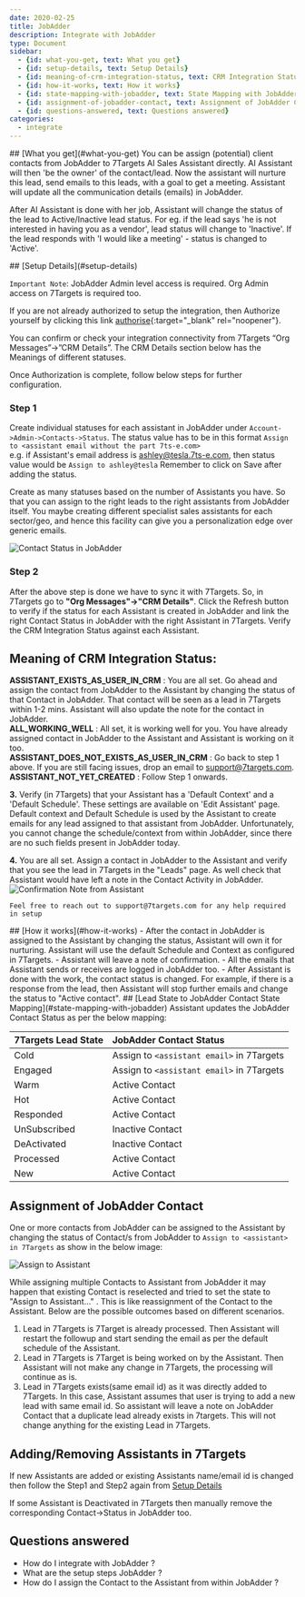 ```yaml
---
date: 2020-02-25
title: JobAdder 
description: Integrate with JobAdder 
type: Document
sidebar:
  - {id: what-you-get, text: What you get}
  - {id: setup-details, text: Setup Details}
  - {id: meaning-of-crm-integration-status, text: CRM Integration Status}
  - {id: how-it-works, text: How it works}
  - {id: state-mapping-with-jobadder, text: State Mapping with JobAdder}
  - {id: assignment-of-jobadder-contact, text: Assignment of JobAdder Contact}
  - {id: questions-answered, text: Questions answered}
categories:
  - integrate
---
```


<a name="what-you-get"/>
## [What you get](#what-you-get)
You can be assign (potential) client contacts from JobAdder to 7Targets AI Sales Assistant directly. AI Assistant will then 'be the owner' of the contact/lead. Now the assistant will nurture this lead, send emails to this leads, with a goal to get a meeting. Assistant will update all the communication details (emails) in JobAdder.

After AI Assistant is done with her job, Assistant will change the status of the lead to Active/Inactive lead status. For eg. if the lead says 'he is not interested in having you as a vendor', lead status will change to 'Inactive'. If the lead responds with 'I would like a meeting' - status is changed to 'Active'. 

<a name="setup-details"/>
## [Setup Details](#setup-details)

`Important Note`: JobAdder Admin level access is required. Org Admin access on 7Targets is required too. 

If you are not already authorized to setup the integration, then Authorize yourself by clicking this link [authorise](https://solution.7targets.com/jobadder-authorize){:target="_blank" rel="noopener"}.  

You can confirm or check your integration connectivity from 7Targets “Org Messages”->”CRM Details”. The CRM Details section below has the Meanings of different statuses.  

Once Authorization is complete, follow below steps for further configuration.

### Step 1
Create individual statuses for each assistant in JobAdder under `Account->Admin->Contacts->Status`. The status value has to be in this format `Assign to <assistant email without the part 7ts-e.com>`   
e.g. if Assistant's email address is ashley@tesla.7ts-e.com, then status value would be `Assign to ashley@tesla`
Remember to click on Save after adding the status.  

Create as many statuses based on the number of Assistants you have. So that you can assign to the right leads to the right assistants from JobAdder itself. You maybe creating different specialist sales assistants for each sector/geo, and hence this facility can give you a personalization edge over generic emails. 

![Contact Status in JobAdder](../../images/jobadder-status.jpg)

### Step 2
After the above step is done we have to sync it with 7Targets. So, in 7Targets go to **"Org Messages"->"CRM Details"**. Click the Refresh button to verify if the status for each Assistant is created in JobAdder and link the right Contact Status in JobAdder with the right Assistant in 7Targets. Verify the CRM Integration Status against each Assistant. 

## Meaning of CRM Integration Status:  
**ASSISTANT_EXISTS_AS_USER_IN_CRM** : You are all set. Go ahead and assign the contact from JobAdder to the Assistant by changing the status of that Contact in JobAdder. That contact will be seen as a lead in 7Targets within 1-2 mins. Assistant will also update the note for the contact in JobAdder.  
**ALL_WORKING_WELL** : All set, it is working well for you. You have already assigned contact in JobAdder to the Assistant and Assistant is working on it too.  
**ASSISTANT_DOES_NOT_EXISTS_AS_USER_IN_CRM** : Go back to step 1 above. If you are still facing issues, drop an email to support@7targets.com.  
**ASSISTANT_NOT_YET_CREATED** : Follow Step 1 onwards.   

**3.** Verify (in 7Targets) that your Assistant has a 'Default Context' and a 'Default Schedule'. These settings are available on 'Edit Assistant' page. Default context and Default Schedule is used by the Assistant to create emails for any lead assigned to that assistant from JobAdder. Unfortunately, you cannot change the schedule/context from within JobAdder, since there are no such fields present in JobAdder today.

**4.** You are all set. Assign a contact in JobAdder to the Assistant and verify that you see the lead in 7Targets in the "Leads" page. As well check that Assistant would have left a note in the Contact Activity in JobAdder.
![Confirmation Note from Assistant](../../images/jobadder-7targets-confirmation-note.jpg)

`Feel free to reach out to support@7targets.com for any help required in setup`

<a name="how-it-works"/>
## [How it works](#how-it-works)
- After the contact in JobAdder is assigned to the Assistant by changing the status, Assistant will own it for nurturing. Assistant will use the default Schedule and Context as configured in 7Targets.
- Assistant will leave a note of confirmation.
- All the emails that Assistant sends or receives are logged in JobAdder too. 
- After Assistant is done with the work, the contact status is changed. For example, if there is a response from the lead, then Assistant will stop further emails and change the status to "Active contact". 


<a name="state-mapping-with-jobadder"/>
## [Lead State to JobAdder Contact State Mapping](#state-mapping-with-jobadder)
Assistant updates the JobAdder Contact Status as per the below mapping:

| 7Targets Lead State | JobAdder Contact Status | 
|:-------|:--------|
| Cold | Assign to `<assistant email>` in 7Targets |
| Engaged | Assign to `<assistant email>` in 7Targets |
| Warm | Active Contact |
| Hot | Active Contact |
| Responded | Active Contact |
| UnSubscribed | Inactive Contact |
| DeActivated | Inactive Contact |
| Processed | Active Contact |
| New | Active Contact |

## Assignment of JobAdder Contact
One or more contacts from JobAdder can be assigned to the Assistant by changing the status of Contact/s from JobAdder to `Assign to <assistant> in 7Targets` as show in the below image: 

![Assign to Assistant](../../images/jobadder-assign-to-assistant.jpg)
  
While assigning multiple Contacts to Assistant from JobAdder it may happen that existing Contact is reselected and tried to set the state to "Assign to Assistant..." . This is like reassignment of the Contact to the Assistant. Below are the possible outcomes based on different scenarios.  
  
1. Lead in 7Targets is 7Target is already processed. Then Assistant will restart the followup and start sending the email as per the default schedule of the Assistant.
1. Lead in 7Targets is 7Target is being worked on by the Assistant. Then Assistant will not make any change in 7Targets, the processing will continue as is.
1. Lead in 7Targets exists(same email id) as it was directly added to 7Targets. In this case, Assistant assumes that user is trying to add a new lead with same email id. So assistant will leave a note on JobAdder Contact that a duplicate lead already exists in 7targets. This will not change anything for the existing Lead in 7Targets.

## Adding/Removing Assistants in 7Targets
If new Assistants are added or existing Assistants name/email id is changed then follow the Step1 and Step2 again from [Setup Details](#setup-details) 

If some Assistant is Deactivated in 7Targets then manually remove the corresponding Contact->Status in JobAdder too. 

## Questions answered
- How do I integrate with JobAdder ?
- What are the setup steps JobAdder ?
- How do I assign the Contact to the Assistant from within JobAdder ? 

